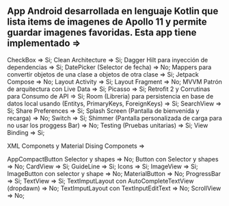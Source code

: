 ## App Android desarrollada en lenguaje Kotlin que lista items de imagenes de Apollo 11 y permite guardar imagenes favoridas. Esta app tiene implementado =>

CheckBox => Si; 
Clean Architecture => Si; 
Dagger Hilt para inyección de dependencias => Si; 
DatePicker (Selector de fecha) => No; 
Mappers para convertir objetos de una clase a objetos de otra clase => Si; 
Jetpack Compose => No; 
Layout Activity => Si; 
Layout Fragment => No;
MVVM Patrón de arquitectura con Live Data => Si; 
Picasso => Si; 
Retrofit 2 y Corrutinas para Consumo de API => Si; 
Room (Libreria) para persistencia en base de datos local usando (Entitys, PrimaryKeys, ForeignKeys) => Si; 
SearchView => Si; 
Share Preferences => Si; 
Splash Screen (Pantalla de bienvenida y recarga) => No; 
Switch => Si; 
Shimmer (Pantalla personalizada de carga para no usar los proggess Bar) => No; 
Testing (Pruebas unitarias) => Si; 
View Binding => Si; 

XML Componets y Material Dising Componets =>

AppCompactButton Selector y shapes => No; 
Button con Selector y shapes => No; 
CardView => Si; 
GuideLine => Si; 
Icons  => Si; 
ImageView => Si; 
ImageButton con selector y shape => No; 
MaterialButton => No; 
ProgressBar => Si; 
TextView => Si; 
TextImputLayout con AutoCompleteTextView (dropdawn) => No; 
TextImputLayout con TextInputEditText => No; 
ScrollView => No; 



